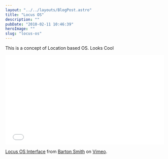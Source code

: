 ```yaml
---
layout: "../../layouts/BlogPost.astro"
title: "Locus OS"
description: ""
pubDate: "2010-02-11 10:46:39"
heroImage: ""
slug: "locus-os"
---
```


This is a concept of Location based OS. Looks Cool
<iframe src="//player.vimeo.com/video/9281370" width="500" height="281" frameborder="0" webkitallowfullscreen mozallowfullscreen allowfullscreen></iframe> <p><a href="http://vimeo.com/9281370">Locus OS Interface</a> from <a href="http://vimeo.com/bartonsmith">Barton Smith</a> on <a href="https://vimeo.com">Vimeo</a>.</p>
